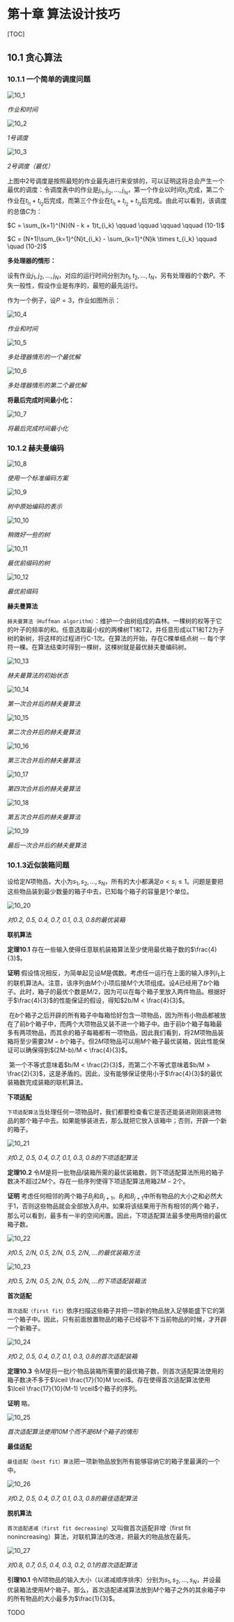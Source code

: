 # 第十章 算法设计技巧

[TOC]



## 10.1 贪心算法

### 10.1.1 一个简单的调度问题

![10_1](res/10_1.png)

*作业和时间*

![10_2](res/10_2.png)

*1号调度*

![10_3](res/10_3.png)

*2号调度（最优）*

上图中2号调度是按照最短的作业最先进行来安排的，可以证明这将总会产生一个最优的调度：令调度表中的作业是$j_{i_1}, j_{i_2}, ..., j_{i_N}$，第一个作业以时间$t_{i_1}$完成，第二个作业在$t_{i_1} + t_{i_2}$后完成，而第三个作业在$t_{i_1} + t_{i_2} + t_{i_3}$后完成。由此可以看到，该调度的总值$C$为：

$C = \sum_{k=1}^{N}(N - k + 1)t_{i_k} \qquad \qquad \qquad \qquad (10-1)$

$C = (N+1)\sum_{k=1}^{N}t_{i_k} - \sum_{k=1}^{N}k \times t_{i_k} \qquad \quad (10-2)$

**多处理器的情形：**

设有作业$j_1, j_2, ..., j_N$，对应的运行时间分别为$t_1, t_2, ..., t_N$，另有处理器的个数$P$。不失一般性，假设作业是有序的，最短的最先运行。

作为一个例子，设$P=3$，作业如图所示：

![10_4](res/10_4.png)

*作业和时间*

![10_5](res/10_5.png)

*多处理器情形的一个最优解*

![10_6](res/10_6.png)

*多处理器情形的第二个最优解*

**将最后完成时间最小化：**

![10_7](res/10_7.png)

*将最后完成时间最小化*

### 10.1.2 赫夫曼编码

![10_8](res/10_8.png)

*使用一个标准编码方案*

![10_9](res/10_9.png)

*树中原始编码的表示*

![10_10](res/10_10.png)

*稍微好一些的树*

![10_11](res/10_11.png)

*最优前缀码的树*

![10_12](res/10_12.png)

*最优前缀码*

**赫夫曼算法**

`赫夫曼算法（Huffman algorithm）`：维护一个由树组成的森林。一棵树的权等于它的叶子的频率的和。任意选取最小权的两棵树T1和T2，并任意形成以T1和T2为子树的新树，将这样的过程进行C-1次。在算法的开始，存在C棵单结点树 -- 每个字符一棵。在算法结束时得到一棵树，这棵树就是最优赫夫曼编码树。

![10_13](res/10_13.png)

*赫夫曼算法的初始状态*

![10_14](res/10_14.png)

*第一次合并后的赫夫曼算法*

![10_15](res/10_15.png)

*第二次合并后的赫夫曼算法*

![10_16](res/10_16.png)

*第三次合并后的赫夫曼算法*

![10_17](res/10_17.png)

*第四次合并后的赫夫曼算法*

![10_18](res/10_18.png)

*第五次合并后的赫夫曼算法*

![10_19](res/10_19.png)

*最后一次合并后的赫夫曼算法*

### 10.1.3近似装箱问题

设给定$N$项物品，大小为$s_1, s_2, ..., s_N$，所有的大小都满足$o < s_i \leqslant 1$。问题是要把这些物品装到最少数量的箱子中去，已知每个箱子的容量是1个单位。

![10_20](res/10_20.png)

*对0.2, 0.5, 0.4, 0.7, 0.1, 0.3, 0.8的最优装箱*

**联机算法**

**定理10.1** 存在一些输入使得任意联机装箱算法至少使用最优箱子数的$\frac{4}{3}$。

**证明**        假设情况相反，为简单起见设$M$是偶数。考虑任一运行在上面的输入序列$I_1$上的联机算法A。注意，该序列由$M$个小项后接$M$个大项组成。设$A$已经用了$b$个箱子。此时，箱子的最优个数是$M/2$，因为可以在每个箱子里放入两件物品。根据好于$\frac{4}{3}$的性能保证的假设，得知$2b/M < \frac{4}{3}$。

​                在$b$个箱子之后开辟的所有箱子中每箱恰好包含一项物品，因为所有小物品都被放在了前$b$个箱子中，而两个大项物品又装不进一个箱子中。由于前$b$个箱子每箱最多有两项物品，而其余的箱子每箱都有一项物品，因此我们看到，将$2M$项物品装箱将至少需要$2M-b$个箱子。但$2M$项物品可以用$M$个箱子最优装箱，因此性能保证可以确保得到$(2M-b)/M < \frac{4}{3}$。

​                第一个不等式意味着$b/M < \frac{2}{3}$，而第二个不等式意味着$b/M > \frac{2}{3}$，这是矛盾的。因此，没有能够保证使用小于$\frac{4}{3}$的最优装箱数完成装箱的联机算法。

**下项适配**

`下项适配算法`当处理任何一项物品时，我们都要检查看它是否还能装进刚刚装进物品的那个箱子中去。如果能够装进去，那么就把它放入该箱中；否则，开辟一个新的箱子。

![10_21](res/10_21.png)

*对0.2, 0.5, 0.4, 0.7, 0.1, 0.3, 0.8的下项适配算法*

**定理10.2** 令$M$是将一批物品$I$装箱所需的最优装箱数，则下项适配算法所用的箱子数决不超过$2M$个。存在一些序列使得下项适配算法用箱$2M-2$个。

**证明**         考虑任何相邻的两个箱子$B_j$和$B_{j+1}$。$B_j$和$B_{j+1}$中所有物品的大小之和必然大于1，否则这些物品就会全部放入$B_j$中。如果将该结果用于所有相邻的两个箱子，那么可以看到，最多有一半的空间闲置。因此，下项适配算法最多使用两倍的最优箱子数。

![10_22](res/10_22.png)

*对0.5, 2/N, 0.5, 2/N, 0.5, 2/N, ...的最优装箱方法*

![10_23](res/10_23.png)

*对0.5, 2/N, 0.5, 2/N, 0.5, 2/N, ...的下项适配装箱法*

**首次适配**

`首次适配（first fit）`依序扫描这些箱子并把一项新的物品放入足够能盛下它的第一个箱子中。因此，只有前面放置物品的箱子已经容不下当前物品的时候，才开辟一个新箱子。

![10_24](res/10_24.png)

*对0.2, 0.5, 0.4, 0.7, 0.1, 0.3, 0.8的首次适配装箱*

**定理10.3** 令$M$是将一批$I$个物品装箱所需要的最优箱子数，则首次适配算法使用的箱子数决不多于$\lceil \frac{17}{10}M \rceil$。存在使得首次适配算法使用$\lceil \frac{17}{10}(M-1) \rceil$个箱子的序列。

**证明**        略。

![10_25](res/10_25.png)

*首次适配算法使用$10M$个而不是$6M$个箱子的情形*

**最佳适配**

`最佳适配（best fit）算法`把一项新物品放到所有能够容纳它的箱子里最满的一个中。

![10_26](res/10_26.png)

*对0.2, 0.5, 0.4, 0.7, 0.1, 0.3, 0.8的最佳适配算法*

**脱机算法**

`首次适配递减（first fit decreasing）`又叫做首次适配非增（first fit nonincreasing）算法，对联机算法的改进，把最大的物品放在最先。

![10_27](res/10_27.png)

*对0.8, 0.7, 0.5, 0.4, 0.3, 0.2, 0.1的首次适配算法*

**引理10.1** 令$N$项物品的输入大小（以递减顺序排序）分别为$s_1, s_2, ..., s_N$，并设最优装箱法使用$M$个箱子。那么，首次适配递减算法放到$M$个箱子之外的其余箱子中的所有物品的大小最多为$\frac{1}{3}$。

TODO





